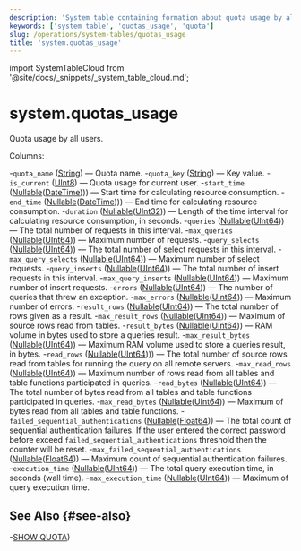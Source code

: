 ```yaml
---
description: 'System table containing formation about quota usage by all users.'
keywords: ['system table', 'quotas_usage', 'quota']
slug: /operations/system-tables/quotas_usage
title: 'system.quotas_usage'
---
```


import SystemTableCloud from '@site/docs/_snippets/_system_table_cloud.md';

# system.quotas_usage

<SystemTableCloud/>

Quota usage by all users.

Columns:

-`quota_name` ([String](../../sql-reference/data-types/string.md)) — Quota name.
-`quota_key` ([String](../../sql-reference/data-types/string.md)) — Key value.
-`is_current` ([UInt8](/sql-reference/data-types/int-uint#integer-ranges)) — Quota usage for current user.
-`start_time` ([Nullable](../../sql-reference/data-types/nullable.md)([DateTime](../../sql-reference/data-types/datetime.md)))) — Start time for calculating resource consumption.
-`end_time` ([Nullable](../../sql-reference/data-types/nullable.md)([DateTime](../../sql-reference/data-types/datetime.md)))) — End time for calculating resource consumption.
-`duration` ([Nullable](../../sql-reference/data-types/nullable.md)([UInt32](../../sql-reference/data-types/int-uint.md))) — Length of the time interval for calculating resource consumption, in seconds.
-`queries` ([Nullable](../../sql-reference/data-types/nullable.md)([UInt64](../../sql-reference/data-types/int-uint.md))) — The total number of requests in this interval.
-`max_queries` ([Nullable](../../sql-reference/data-types/nullable.md)([UInt64](../../sql-reference/data-types/int-uint.md))) — Maximum number of requests.
-`query_selects` ([Nullable](../../sql-reference/data-types/nullable.md)([UInt64](../../sql-reference/data-types/int-uint.md))) — The total number of select requests in this interval.
-`max_query_selects` ([Nullable](../../sql-reference/data-types/nullable.md)([UInt64](../../sql-reference/data-types/int-uint.md))) — Maximum number of select requests.
-`query_inserts` ([Nullable](../../sql-reference/data-types/nullable.md)([UInt64](../../sql-reference/data-types/int-uint.md))) — The total number of insert requests in this interval.
-`max_query_inserts` ([Nullable](../../sql-reference/data-types/nullable.md)([UInt64](../../sql-reference/data-types/int-uint.md))) — Maximum number of insert requests.
-`errors` ([Nullable](../../sql-reference/data-types/nullable.md)([UInt64](../../sql-reference/data-types/int-uint.md))) — The number of queries that threw an exception.
-`max_errors` ([Nullable](../../sql-reference/data-types/nullable.md)([UInt64](../../sql-reference/data-types/int-uint.md))) — Maximum number of errors.
-`result_rows` ([Nullable](../../sql-reference/data-types/nullable.md)([UInt64](../../sql-reference/data-types/int-uint.md))) — The total number of rows given as a result.
-`max_result_rows` ([Nullable](../../sql-reference/data-types/nullable.md)([UInt64](../../sql-reference/data-types/int-uint.md))) — Maximum of source rows read from tables.
-`result_bytes` ([Nullable](../../sql-reference/data-types/nullable.md)([UInt64](../../sql-reference/data-types/int-uint.md))) — RAM volume in bytes used to store a queries result.
-`max_result_bytes` ([Nullable](../../sql-reference/data-types/nullable.md)([UInt64](../../sql-reference/data-types/int-uint.md))) — Maximum RAM volume used to store a queries result, in bytes.
-`read_rows` ([Nullable](../../sql-reference/data-types/nullable.md)([UInt64](../../sql-reference/data-types/int-uint.md)))) — The total number of source rows read from tables for running the query on all remote servers.
-`max_read_rows` ([Nullable](../../sql-reference/data-types/nullable.md)([UInt64](../../sql-reference/data-types/int-uint.md))) — Maximum number of rows read from all tables and table functions participated in queries.
-`read_bytes` ([Nullable](../../sql-reference/data-types/nullable.md)([UInt64](../../sql-reference/data-types/int-uint.md))) — The total number of bytes read from all tables and table functions participated in queries.
-`max_read_bytes` ([Nullable](../../sql-reference/data-types/nullable.md)([UInt64](../../sql-reference/data-types/int-uint.md))) — Maximum of bytes read from all tables and table functions.
-`failed_sequential_authentications` ([Nullable](../../sql-reference/data-types/nullable.md)([Float64](../../sql-reference/data-types/float.md))) — The total count of sequential authentication failures. If the user entered the correct password before exceed `failed_sequential_authentications` threshold then the counter will be reset.
-`max_failed_sequential_authentications` ([Nullable](../../sql-reference/data-types/nullable.md)([Float64](../../sql-reference/data-types/float.md))) — Maximum count of sequential authentication failures.
-`execution_time` ([Nullable](../../sql-reference/data-types/nullable.md)([UInt64](../../sql-reference/data-types/float.md))) — The total query execution time, in seconds (wall time).
-`max_execution_time` ([Nullable](../../sql-reference/data-types/nullable.md)([UInt64](../../sql-reference/data-types/float.md))) — Maximum of query execution time.

## See Also {#see-also}

-[SHOW QUOTA](/sql-reference/statements/show#show-quota))
